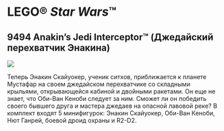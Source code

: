 # LEGO® *Star Wars*™

## 9494 Anakin’s Jedi Interceptor™ (Джедайский перехватчик Энакина)

![](https://www.lego.com/cdn/product-assets/product.img.pri/9494_prod.jpg)

Теперь Энакин Скайуокер, ученик ситхов, приближается к планете Мустафар на своем джедайском перехватчике со складными крыльями, открывающейся кабиной и двойными ракетами. Он еще не знает, что Оби-Ван Кеноби следует за ним. Сможет ли он победить своего бывшего друга и мастера джедаев на опасной лавовой реке? В комплект входят 5 минифигурок: Энакин Скайуокер, Оби-Ван Кеноби, Нют Ганрей, боевой дроид охраны и R2-D2.
